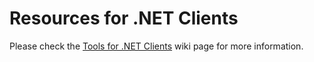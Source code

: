 # Resources for .NET Clients

Please check the [Tools for .NET Clients][tools] wiki page for more information.

[tools]: https://github.com/trackabout/API/wiki/Tools-for-.NET-Clients
